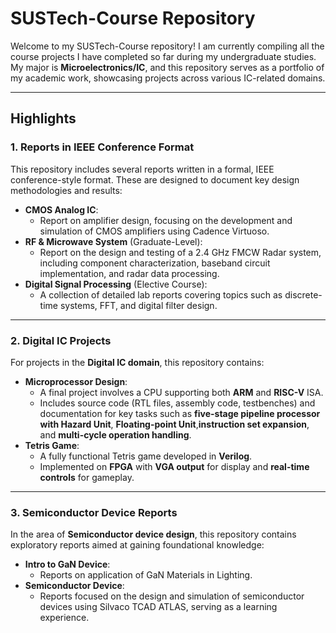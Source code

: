 # SUSTech-Course Repository

Welcome to my SUSTech-Course repository! I am currently compiling all the course projects I have completed so far during my undergraduate studies. My major is **Microelectronics/IC**, and this repository serves as a portfolio of my academic work, showcasing projects across various IC-related domains.

---

## Highlights

### **1. Reports in IEEE Conference Format**
This repository includes several reports written in a formal, IEEE conference-style format. These are designed to document key design methodologies and results:
- **CMOS Analog IC**: 
  - Report on amplifier design, focusing on the development and simulation of CMOS amplifiers using Cadence Virtuoso.
- **RF & Microwave System** (Graduate-Level): 
  - Report on the design and testing of a 2.4 GHz FMCW Radar system, including component characterization, baseband circuit implementation, and radar data processing.
- **Digital Signal Processing** (Elective Course): 
  - A collection of detailed lab reports covering topics such as discrete-time systems, FFT, and digital filter design.

---

### **2. Digital IC Projects**
For projects in the **Digital IC domain**, this repository contains:
- **Microprocessor Design**: 
  - A final project involves a CPU supporting both **ARM** and **RISC-V** ISA.
  - Includes source code (RTL files, assembly code, testbenches) and documentation for key tasks such as **five-stage pipeline processor with Hazard Unit**, **Floating-point Unit**,**instruction set expansion**, and **multi-cycle operation handling**.
- **Tetris Game**:
  - A fully functional Tetris game developed in **Verilog**.
  - Implemented on **FPGA** with **VGA output** for display and **real-time controls** for gameplay.

---

### **3. Semiconductor Device Reports**
In the area of **Semiconductor device design**, this repository contains exploratory reports aimed at gaining foundational knowledge:
- **Intro to GaN Device**: 
  - Reports on application of GaN Materials in Lighting.
- **Semiconductor Device**: 
  - Reports focused on the design and simulation of semiconductor devices using Silvaco TCAD ATLAS, serving as a learning experience.


